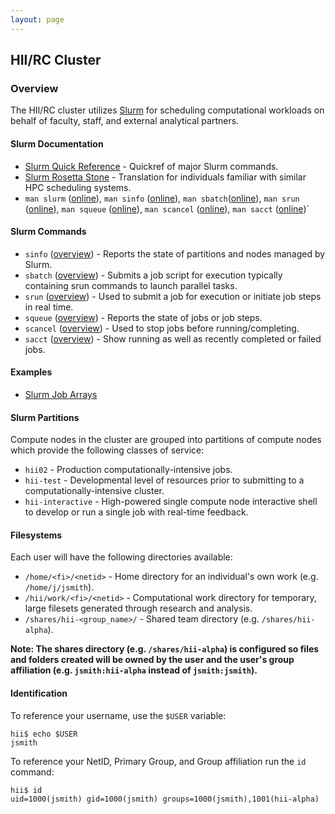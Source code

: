```yaml
---
layout: page
---
```


## HII/RC Cluster

### Overview

The HII/RC cluster utilizes [Slurm](http://slurm.schedmd.com) for scheduling
computational workloads on behalf of faculty, staff, and external analytical partners.

#### Slurm Documentation

- [Slurm Quick Reference](http://slurm.schedmd.com/pdfs/summary.pdf) - Quickref of major Slurm commands.
- [Slurm Rosetta Stone](http://slurm.schedmd.com/rosetta.pdf) - Translation for individuals familiar with similar HPC scheduling systems.
- `man slurm` ([online](http://slurm.schedmd.com/slurm.html)),
  `man sinfo` ([online](http://slurm.schedmd.com/sinfo.html)),
  `man sbatch`([online](http://slurm.schedmd.com/sinfo.html)),
  `man srun` ([online](http://slurm.schedmd.com/sinfo.html)),
  `man squeue` ([online](http://slurm.schedmd.com/sinfo.html)),
  `man scancel` ([online](http://slurm.schedmd.com/sinfo.html)),
  `man sacct` ([online](http://slurm.schedmd.com/sinfo.html))`

#### Slurm Commands

- `sinfo` ([overview](sinfo.html)) - Reports the state of partitions and nodes managed by Slurm.
- `sbatch` ([overview](sbatch.html)) - Submits a job script for execution typically containing srun commands to launch parallel tasks.
- `srun` ([overview](srun.html)) - Used to submit a job for execution or initiate job steps in real time.
- `squeue` ([overview](squeue.html)) - Reports the state of jobs or job steps.
- `scancel` ([overview](scancel.html)) - Used to stop jobs before running/completing.
- `sacct` ([overview](sacct.html)) - Show running as well as recently completed or failed jobs.

#### Examples

- [Slurm Job Arrays](slurm-arrays.html)

#### Slurm Partitions

Compute nodes in the cluster are grouped into partitions of compute nodes which provide the following classes of service:

- `hii02` - Production computationally-intensive jobs.
- `hii-test` - Developmental level of resources prior to submitting to a computationally-intensive cluster.
- `hii-interactive` - High-powered single compute node interactive shell to develop or run a single job with real-time feedback.

#### Filesystems

Each user will have the following directories available:

- `/home/<fi>/<netid>` - Home directory for an individual's own work (e.g. `/home/j/jsmith`).
- `/hii/work/<fi>/<netid>` - Computational work directory for temporary, large filesets generated through research and analysis.
- `/shares/hii-<group_name>/` - Shared team directory (e.g. `/shares/hii-alpha`).

**Note: The shares directory (e.g. `/shares/hii-alpha`)
  is configured so files and folders created will be owned by the user and the user's group affiliation
  (e.g. `jsmith:hii-alpha` instead of `jsmith:jsmith`).**

#### Identification

To reference your username, use the `$USER` variable:

```
hii$ echo $USER
jsmith
```

To reference your NetID, Primary Group, and Group affiliation run the `id` command:

```
hii$ id
uid=1000(jsmith) gid=1000(jsmith) groups=1000(jsmith),1001(hii-alpha)
```
